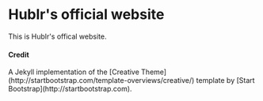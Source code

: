 # Hublr's official website
This is Hublr's offical website.

<h4>Credit</h4>
A Jekyll implementation of the [Creative Theme](http://startbootstrap.com/template-overviews/creative/) template by [Start Bootstrap](http://startbootstrap.com).

